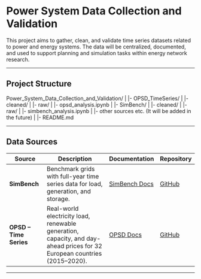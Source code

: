 # Power System Data Collection and Validation
This project aims to gather, clean, and validate time series datasets related to power and energy systems. The data will be centralized, documented, and used to support planning and simulation tasks within energy network research.

---

## Project Structure
Power_System_Data_Collection_and_Validation/
|
|- OPSD_TimeSeries/
|  |- cleaned/
|  |- raw/
|  |- opsd_analysis.ipynb
|
|- SimBench/
|  |- cleaned/
|  |- raw/
|  |- simbench_analysis.ipynb
|
|- other sources etc. (It will be added in the future)
|
|- README.md

---

## Data Sources
| Source     | Description                                                                                         | Documentation                                                  | Repository                                      |
|------------|-----------------------------------------------------------------------------------------------------|----------------------------------------------------------------|--------------------------------------------------|
| **SimBench** | Benchmark grids with full-year time series data for load, generation, and storage. | [SimBench Docs](https://simbench.readthedocs.io/en/stable/) | [GitHub](https://github.com/e2nIEE/simbench) |
| **OPSD – Time Series** | Real-world electricity load, renewable generation, capacity, and day-ahead prices for 32 European countries (2015–2020). | [OPSD Docs](https://data.open-power-system-data.org/time_series/2020-10-06/) | [GitHub](https://github.com/Open-Power-System-Data/datapackage_timeseries) |

---



